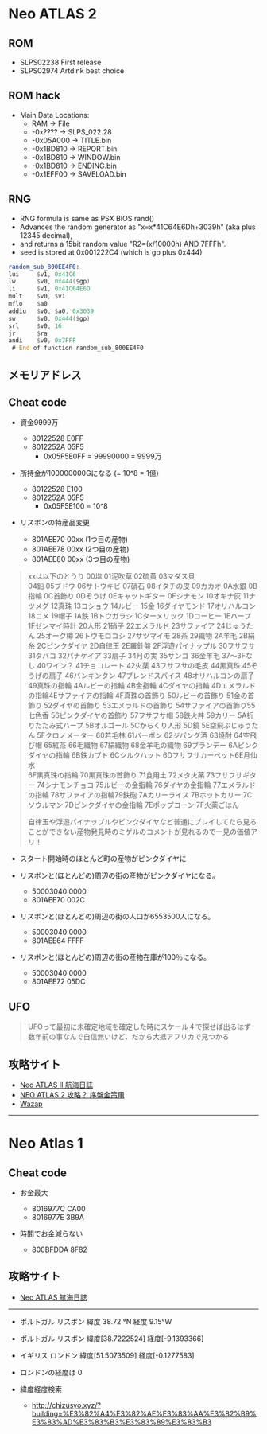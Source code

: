 Neo ATLAS 2
===========

## ROM
* SLPS02238		First release
* SLPS02974		Artdink best choice

## ROM hack
* Main Data Locations:
  * RAM -> File
  *   -0x???? -> SLPS_022.28
  * -0x05A000 -> TITLE.bin
  * -0x1BD810 -> REPORT.bin
  * -0x1BD810 -> WINDOW.bin
  * -0x1BD810 -> ENDING.bin
  * -0x1EFF00 -> SAVELOAD.bin


## RNG
* RNG formula is same as PSX BIOS rand()
* Advances the random generator as "x=x*41C64E6Dh+3039h" (aka plus 12345 decimal),
* and returns a 15bit random value "R2=(x/10000h) AND 7FFFh".
* seed is stored at 0x001222C4 (which is gp plus 0x444)
```asm
random_sub_800EE4F0:
lui     $v1, 0x41C6
lw      $v0, 0x444($gp)
li      $v1, 0x41C64E6D
mult    $v0, $v1
mflo    $a0
addiu   $v0, $a0, 0x3039
sw      $v0, 0x444($gp)
srl     $v0, 16
jr      $ra
andi    $v0, 0x7FFF
 # End of function random_sub_800EE4F0
```


## メモリアドレス


## Cheat code

* 資金9999万
	* 80122528 E0FF
	* 8012252A 05F5
		* 0x05F5E0FF = 99990000 = 9999万

* 所持金が100000000Gになる (= 10^8 = 1億)
	* 80122528 E100
	* 8012252A 05F5
		* 0x05F5E100 = 10^8


* リスボンの特産品変更
	* 801AEE70 00xx (1つ目の産物)
	* 801AEE78 00xx (2つ目の産物)
	* 801AEE80 00xx (3つ目の産物)


>  xxは以下のとうり
>  00塩                01泥吹草          02硫黄              03マダス貝        
>  04鉛                05ブドウ          06サトウキビ        07硝石
>  08イタチの皮        09カカオ          0A水銀              0B指輪
>  0C首飾り            0Dぞうげ          0Eキャットギター    0Fシナモン
>  10オキナ灰          11ナツメグ        12真珠              13コショウ
>  14ルビー            15金              16ダイヤモンド      17オリハルコン
>  18コメ              19帽子            1A鉄                1Bトウガラシ
>  1Cターメリック      1Dコーヒー        1Eハープ            1Fゼンマイ時計
>  20人形              21硝子            22エメラルド        23サファイア
>  24じゅうたん        25オーク樽        26トウモロコシ      27サツマイモ
>  28茶                29織物            2A羊毛              2B絹糸
>  2Cピンクダイヤ      2D自律玉          2E羅針盤            2F浮遊パイナップル
>  30フサフサ          31タバコ          32パナケイア        33扇子
>  34月の実            35サンゴ          36金羊毛            37～3Fなし
>  40ワイン？          41チョコレート    42火薬              43フサフサの毛皮
>  44黒真珠            45ぞうげの扇子    46バンキンタン      47ブレンドスパイス
>  48オリハルコンの扇子49真珠の指輪      4Aルビーの指輪      4B金指輪
>  4Cダイヤの指輪      4Dエメラルドの指輪4Eサファイアの指輪  4F真珠の首飾り
>  50ルビーの首飾り    51金の首飾り      52ダイヤの首飾り    53エメラルドの首飾り
>  54サファイアの首飾り55七色香          56ピンクダイヤの首飾り
>  57フサフサ帽        58鉄火丼          59カリー            5A折りたたみ式ハープ
>  5Bオルゴール        5Cからくり人形    5D鏡                5E空飛ぶじゅうたん
>  5Fクロノメーター    60若毛林          61バーボン          62ジパング酒
>  63焼酎              64空飛び帽        65紅茶              66毛織物
>  67絹織物            68金羊毛の織物    69ブランデー        6Aピンクダイヤの指輪
>  6B鉄カブト          6Cシルクハット    6Dフサフサカーペット6E月仙水  
>  6F黒真珠の指輪      70黒真珠の首飾り  71食用土            72メタ火薬
>  73フサフサギター    74シナモンチョコ  75ルビーの金指輪    76ダイヤの金指輪
>  77エメラルドの指輪  78サファイアの指輪79鉄砲              7Aカリーライス
>  7Bホットカリー      7Cソウルマン      7Dピンクダイヤの金指輪
>  7Eポップコーン      7F火薬ごはん      
>  
>  自律玉や浮遊パイナップルやピンクダイヤなど普通にプレイしてたら見ることができない産物発見時のミゲルのコメントが見れるので一見の価値アリ！



* スタート開始時のほとんど町の産物がピンクダイヤに
* リスボンと(ほとんどの)周辺の街の産物がピンクダイヤになる。
	* 50003040 0000
	* 801AEE70 002C

* リスボンと(ほとんどの)周辺の街の人口が6553500人になる。
	* 50003040 0000
	* 801AEE64 FFFF

* リスボンと(ほとんどの)周辺の街の産物在庫が100％になる。
	* 50003040 0000
	* 801AEE72 05DC


## UFO
> UFOって最初に未確定地域を確定した時にスケール４で探せば出るはず
> 数年前の事なんで自信無いけど、だから大抵アフリカで見つかる

## 攻略サイト
* [Neo ATLAS II 航海日誌](http://www.ne.jp/asahi/personal/heaven/games/atlas2/)
* [NEO ATLAS 2 攻略？ 序盤金策用](http://blog.goo.ne.jp/tarkarsar/e/a133cab21bf96e29051c5b451b493209)
* [Wazap](http://jp.wazap.com/game/4643/cheats/)



------------------------------------------------------------

Neo Atlas 1
===========

## Cheat code

* お金最大
	* 8016977C CA00
	* 8016977E 3B9A

* 時間でお金減らない
	* 800BFDDA 8F82


## 攻略サイト
* [Neo ATLAS 航海日誌](http://www.ne.jp/asahi/personal/heaven/games/atlas/)



------------------------------------------------------------


* ポルトガル リスボン 緯度 38.72 °N  経度  9.15°W
* ポルトガル リスボン 緯度[38.7222524] 経度[-9.1393366]

* イギリス ロンドン   緯度[51.5073509] 経度[-0.1277583]
* ロンドンの経度は 0

* 緯度経度検索
	* http://chizusyo.xyz/?building=%E3%82%A4%E3%82%AE%E3%83%AA%E3%82%B9%E3%83%AD%E3%83%B3%E3%83%89%E3%83%B3


